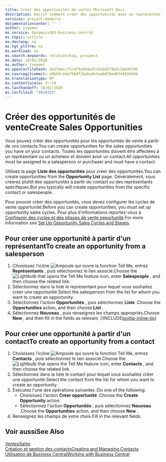```yaml
---
title: Créer des opportunités de vente| Microsoft Docs
description: Décrit comment créer des opportunités avec un représentant ou un contact dans Business Central.
services: project-madeira
documentationcenter: ''
author: jswymer
ms.service: dynamics365-business-central
ms.topic: article
ms.devlang: na
ms.tgt_pltfrm: na
ms.workload: na
ms.search.keywords: relationship, prospect
ms.date: 10/01/2020
ms.author: jswymer
ms.openlocfilehash: 3edfe6ccf5c4f9a98aed1191b8279e2c5bb9670b
ms.sourcegitcommit: ddbb5cede750df1baba4b3eab8fbed6744b5b9d6
ms.translationtype: HT
ms.contentlocale: fr-CA
ms.lasthandoff: 10/01/2020
ms.locfileid: "3919323"
---
```

# <a name="create-sales-opportunities"></a><span data-ttu-id="a97d1-103">Créer des opportunités de vente</span><span class="sxs-lookup"><span data-stu-id="a97d1-103">Create Sales Opportunities</span></span>
<span data-ttu-id="a97d1-104">Vous pouvez créer des opportunités pour les opportunités de vente à partir de vos contacts.</span><span class="sxs-lookup"><span data-stu-id="a97d1-104">You can create opportunities for the sales opportunities you have on your contacts.</span></span> <span data-ttu-id="a97d1-105">Toutes les opportunités doivent être affectées à un représentant ou un acheteur et doivent avoir un contact.</span><span class="sxs-lookup"><span data-stu-id="a97d1-105">All opportunities must be assigned to a salesperson or purchaser and must have a contact.</span></span>

<span data-ttu-id="a97d1-106">Utilisez la page **Liste des opportunités** pour créer des opportunités.</span><span class="sxs-lookup"><span data-stu-id="a97d1-106">You can create opportunities from the **Opportunity List** page.</span></span> <span data-ttu-id="a97d1-107">Généralement, vous créerez plutôt des opportunités à partir du contact ou des représentants spécifiques.</span><span class="sxs-lookup"><span data-stu-id="a97d1-107">But you typically will create opportunities from the specific contact or salespeople.</span></span>

<span data-ttu-id="a97d1-108">Pour pouvoir créer des opportunités, vous devez configurer les cycles de vente opportunité.</span><span class="sxs-lookup"><span data-stu-id="a97d1-108">Before you can create opportunities, you must set up opportunity sales cycles.</span></span> <span data-ttu-id="a97d1-109">Pour plus d'informations reportez-vous à [Configurer des cycles et des phases de vente opportunité](marketing-how-setup-opportunity-sales-cycles-stages.md).</span><span class="sxs-lookup"><span data-stu-id="a97d1-109">For more information see [Set Up Opportunity Sales Cycles and Stages](marketing-how-setup-opportunity-sales-cycles-stages.md).</span></span>

## <a name="to-create-an-opportunity-from-a-salesperson"></a><span data-ttu-id="a97d1-110">Pour créer une opportunité à partir d'un représentant</span><span class="sxs-lookup"><span data-stu-id="a97d1-110">To create an opportunity from a salesperson</span></span>
1. <span data-ttu-id="a97d1-111">Choisissez l'icône ![Ampoule qui ouvre la fonction Tell Me](media/ui-search/search_small.png "Dites-moi ce que vous voulez faire"), entrez **Représentants** , puis sélectionnez le lien associé.</span><span class="sxs-lookup"><span data-stu-id="a97d1-111">Choose the ![Lightbulb that opens the Tell Me feature](media/ui-search/search_small.png "Tell me what you want to do") icon, enter **Salespeople** , and then choose the related link.</span></span>
2. <span data-ttu-id="a97d1-112">Sélectionnez dans la liste le représentant pour lequel vous souhaitez créer une opportunité.</span><span class="sxs-lookup"><span data-stu-id="a97d1-112">Select the salesperson from the list for whom you want to create an opportunity.</span></span>
3. <span data-ttu-id="a97d1-113">Sélectionnez l'action **Opportunités** , puis sélectionnez **Liste** .</span><span class="sxs-lookup"><span data-stu-id="a97d1-113">Choose the **Opportunities** action, and then choose **List** .</span></span>
4. <span data-ttu-id="a97d1-114">Sélectionnez **Nouveau** , puis renseignez les champs appropriés.</span><span class="sxs-lookup"><span data-stu-id="a97d1-114">Choose **New** , and then fill in the fields as relevant.</span></span> [!INCLUDE[tooltip-inline-tip](includes/tooltip-inline-tip_md.md)]  



## <a name="to-create-an-opportunity-from-a-contact"></a><span data-ttu-id="a97d1-115">Pour créer une opportunité à partir d'un contact</span><span class="sxs-lookup"><span data-stu-id="a97d1-115">To create an opportunity from a contact</span></span>
1. <span data-ttu-id="a97d1-116">Choisissez l'icône ![Ampoule qui ouvre la fonction Tell Me](media/ui-search/search_small.png "Dites-moi ce que vous voulez faire"), entrez **Contacts** , puis sélectionnez le lien associé.</span><span class="sxs-lookup"><span data-stu-id="a97d1-116">Choose the ![Lightbulb that opens the Tell Me feature](media/ui-search/search_small.png "Tell me what you want to do") icon, enter **Contacts** , and then choose the related link.</span></span>
2. <span data-ttu-id="a97d1-117">Sélectionnez dans la liste le contact pour lequel vous souhaitez créer une opportunité.</span><span class="sxs-lookup"><span data-stu-id="a97d1-117">Select the contact from the list for whom you want to create an opportunity.</span></span>
3. <span data-ttu-id="a97d1-118">Exécutez l'une des opérations suivantes :</span><span class="sxs-lookup"><span data-stu-id="a97d1-118">Do one of the following:</span></span>
   * <span data-ttu-id="a97d1-119">Choisissez l'action **Créer opportunité** .</span><span class="sxs-lookup"><span data-stu-id="a97d1-119">Choose the **Create Opportunity** action.</span></span>
   * <span data-ttu-id="a97d1-120">Sélectionnez l'action **Opportunités** , puis sélectionnez **Nouveau** .</span><span class="sxs-lookup"><span data-stu-id="a97d1-120">Choose the  **Opportunities** action, and then choose **New** .</span></span>
4. <span data-ttu-id="a97d1-121">Renseignez les champs de votre choix.</span><span class="sxs-lookup"><span data-stu-id="a97d1-121">Fill in the relevant fields.</span></span>

## <a name="see-also"></a><span data-ttu-id="a97d1-122">Voir aussi</span><span class="sxs-lookup"><span data-stu-id="a97d1-122">See Also</span></span>
[<span data-ttu-id="a97d1-123">Ventes</span><span class="sxs-lookup"><span data-stu-id="a97d1-123">Sales</span></span>](sales-manage-sales.md)  
[<span data-ttu-id="a97d1-124">Création et gestion des contacts</span><span class="sxs-lookup"><span data-stu-id="a97d1-124">Creating and Managing Contacts</span></span>](marketing-contacts.md)  
[<span data-ttu-id="a97d1-125">Utilisation de Business Central</span><span class="sxs-lookup"><span data-stu-id="a97d1-125">Working with Business Central</span></span>](ui-work-product.md)
